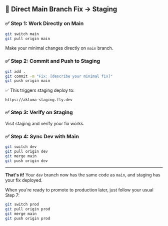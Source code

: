 ## 🔁 Direct Main Branch Fix → Staging

### ✅ Step 1: Work Directly on Main
```bash
git switch main
git pull origin main
```

Make your minimal changes directly on `main` branch.

### ✅ Step 2: Commit and Push to Staging
```bash
git add .
git commit -m "Fix: [describe your minimal fix]"
git push origin main
```

✅ This triggers staging deploy to:
```
https://akluma-staging.fly.dev
```

### ✅ Step 3: Verify on Staging
Visit staging and verify your fix works.

### ✅ Step 4: Sync Dev with Main
```bash
git switch dev
git pull origin dev
git merge main
git push origin dev
```

---

**That's it!** Your `dev` branch now has the same code as `main`, and staging has your fix deployed.

When you're ready to promote to production later, just follow your usual Step 7:
```bash
git switch prod
git pull origin prod
git merge main
git push origin prod
```
